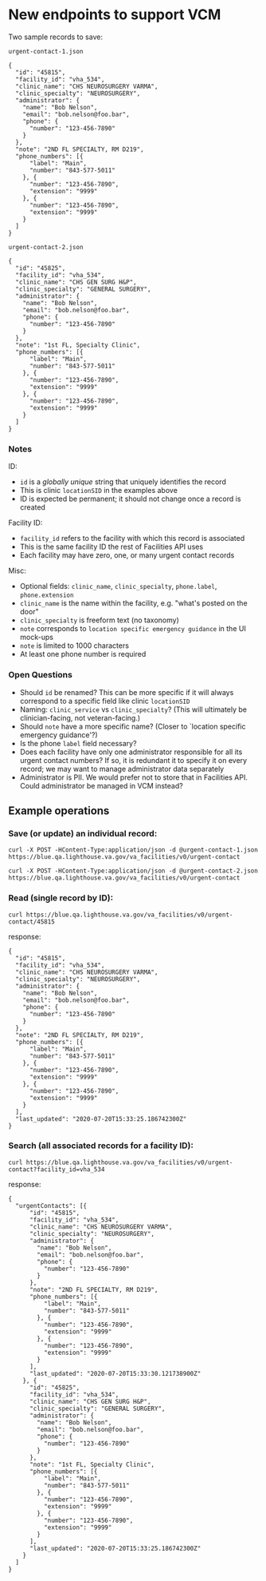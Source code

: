 # New endpoints to support VCM

Two sample records to save:

`urgent-contact-1.json`

```
{
  "id": "45815",
  "facility_id": "vha_534",
  "clinic_name": "CHS NEUROSURGERY VARMA",
  "clinic_specialty": "NEUROSURGERY",
  "administrator": {
    "name": "Bob Nelson",
    "email": "bob.nelson@foo.bar",
    "phone": {
      "number": "123-456-7890"
    }
  },
  "note": "2ND FL SPECIALTY, RM D219",
  "phone_numbers": [{
      "label": "Main",
      "number": "843-577-5011"
    }, {
      "number": "123-456-7890",
      "extension": "9999"
    }, {
      "number": "123-456-7890",
      "extension": "9999"
    }
  ]
}
```

`urgent-contact-2.json`

```
{
  "id": "45825",
  "facility_id": "vha_534",
  "clinic_name": "CHS GEN SURG H&P",
  "clinic_specialty": "GENERAL SURGERY",
  "administrator": {
    "name": "Bob Nelson",
    "email": "bob.nelson@foo.bar",
    "phone": {
      "number": "123-456-7890"
    }
  },
  "note": "1st FL, Specialty Clinic",
  "phone_numbers": [{
      "label": "Main",
      "number": "843-577-5011"
    }, {
      "number": "123-456-7890",
      "extension": "9999"
    }, {
      "number": "123-456-7890",
      "extension": "9999"
    }
  ]
}
```

### Notes

ID:

* `id` is a *globally unique* string that uniquely identifies the record
* This is clinic `locationSID` in the examples above
* ID is expected be permanent; it should not change once a record is created

Facility ID:

* `facility_id` refers to the facility with which this record is associated
* This is the same facility ID the rest of Facilities API uses
* Each facility may have zero, one, or many urgent contact records

Misc:

* Optional fields: `clinic_name`, `clinic_specialty`, `phone.label`, `phone.extension`
* `clinic_name` is the name within the facility, e.g. "what's posted on the door"
* `clinic_specialty` is freeform text (no taxonomy)
* `note` corresponds to `location specific emergency guidance` in the UI mock-ups
* `note` is limited to 1000 characters
* At least one phone number is required

### Open Questions

* Should `id` be renamed? This can be more specific if it will always correspond to a specific field like clinic `locationSID`
* Naming: `clinic_service` vs `clinic_specialty`? (This will ultimately be clinician-facing, not veteran-facing.)
* Should `note` have a more specific name? (Closer to `location specific emergency guidance'?)
* Is the phone `label` field necessary?
* Does each facility have only one administrator responsible for all its urgent contact numbers?
    If so, it is redundant it to specify it on every record; we may want to manage administrator data separately
* Administrator is PII. We would prefer not to store that in Facilities API. Could administrator be managed in VCM instead?

## Example operations

### Save (or update) an individual record:

`curl -X POST -HContent-Type:application/json -d @urgent-contact-1.json https://blue.qa.lighthouse.va.gov/va_facilities/v0/urgent-contact`

`curl -X POST -HContent-Type:application/json -d @urgent-contact-2.json https://blue.qa.lighthouse.va.gov/va_facilities/v0/urgent-contact`

### Read (single record by ID): 
`curl https://blue.qa.lighthouse.va.gov/va_facilities/v0/urgent-contact/45815`

response:

```
{
  "id": "45815",
  "facility_id": "vha_534",
  "clinic_name": "CHS NEUROSURGERY VARMA",
  "clinic_specialty": "NEUROSURGERY",
  "administrator": {
    "name": "Bob Nelson",
    "email": "bob.nelson@foo.bar",
    "phone": {
      "number": "123-456-7890"
    }
  },
  "note": "2ND FL SPECIALTY, RM D219",
  "phone_numbers": [{
      "label": "Main",
      "number": "843-577-5011"
    }, {
      "number": "123-456-7890",
      "extension": "9999"
    }, {
      "number": "123-456-7890",
      "extension": "9999"
    }
  ],
  "last_updated": "2020-07-20T15:33:25.186742300Z"
}
```

### Search (all associated records for a facility ID):

`curl https://blue.qa.lighthouse.va.gov/va_facilities/v0/urgent-contact?facility_id=vha_534`

response:

```
{
  "urgentContacts": [{
      "id": "45815",
      "facility_id": "vha_534",
      "clinic_name": "CHS NEUROSURGERY VARMA",
      "clinic_specialty": "NEUROSURGERY",
      "administrator": {
        "name": "Bob Nelson",
        "email": "bob.nelson@foo.bar",
        "phone": {
          "number": "123-456-7890"
        }
      },
      "note": "2ND FL SPECIALTY, RM D219",
      "phone_numbers": [{
          "label": "Main",
          "number": "843-577-5011"
        }, {
          "number": "123-456-7890",
          "extension": "9999"
        }, {
          "number": "123-456-7890",
          "extension": "9999"
        }
      ],
      "last_updated": "2020-07-20T15:33:30.121738900Z"
    }, {
      "id": "45825",
      "facility_id": "vha_534",
      "clinic_name": "CHS GEN SURG H&P",
      "clinic_specialty": "GENERAL SURGERY",
      "administrator": {
        "name": "Bob Nelson",
        "email": "bob.nelson@foo.bar",
        "phone": {
          "number": "123-456-7890"
        }
      },
      "note": "1st FL, Specialty Clinic",
      "phone_numbers": [{
          "label": "Main",
          "number": "843-577-5011"
        }, {
          "number": "123-456-7890",
          "extension": "9999"
        }, {
          "number": "123-456-7890",
          "extension": "9999"
        }
      ],
      "last_updated": "2020-07-20T15:33:25.186742300Z"
    }
  ]
}
```
